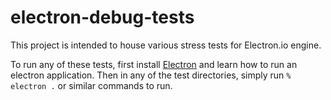 # electron-debug-tests
This project is intended to house various stress tests for Electron.io engine.

To run any of these tests, first install [Electron](https://github.com/atom/electron) and learn how to run an electron application. Then in any of the test directories, simply run `% electron .` or similar commands to run.
